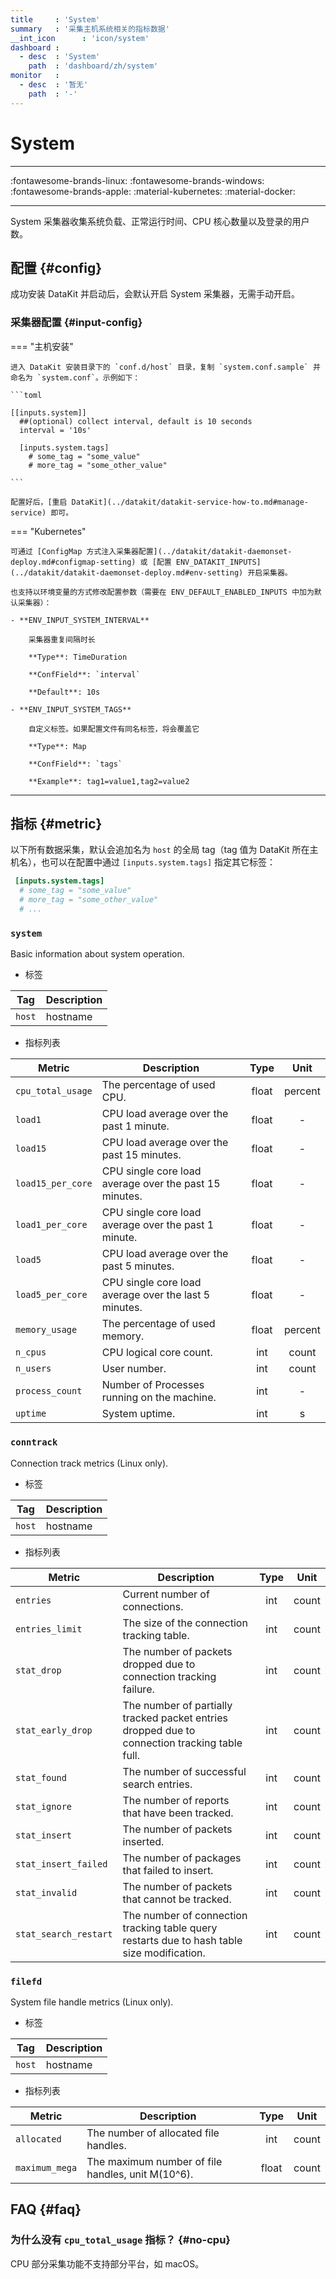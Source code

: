 ```yaml
---
title     : 'System'
summary   : '采集主机系统相关的指标数据'
__int_icon      : 'icon/system'
dashboard :
  - desc  : 'System'
    path  : 'dashboard/zh/system'
monitor   :
  - desc  : '暂无'
    path  : '-'
---
```


<!-- markdownlint-disable MD025 -->
# System
<!-- markdownlint-enable -->

<!-- markdownlint-enable -->

---

:fontawesome-brands-linux: :fontawesome-brands-windows: :fontawesome-brands-apple: :material-kubernetes: :material-docker:

---

System 采集器收集系统负载、正常运行时间、CPU 核心数量以及登录的用户数。

## 配置 {#config}

成功安装 DataKit 并启动后，会默认开启 System 采集器，无需手动开启。

### 采集器配置 {#input-config}

<!-- markdownlint-disable MD046 -->

=== "主机安装"

    进入 DataKit 安装目录下的 `conf.d/host` 目录，复制 `system.conf.sample` 并命名为 `system.conf`。示例如下：

    ```toml
        
    [[inputs.system]]
      ##(optional) collect interval, default is 10 seconds
      interval = '10s'
    
      [inputs.system.tags]
        # some_tag = "some_value"
        # more_tag = "some_other_value"
    
    ```

    配置好后，[重启 DataKit](../datakit/datakit-service-how-to.md#manage-service) 即可。

=== "Kubernetes"

    可通过 [ConfigMap 方式注入采集器配置](../datakit/datakit-daemonset-deploy.md#configmap-setting) 或 [配置 ENV_DATAKIT_INPUTS](../datakit/datakit-daemonset-deploy.md#env-setting) 开启采集器。

    也支持以环境变量的方式修改配置参数（需要在 ENV_DEFAULT_ENABLED_INPUTS 中加为默认采集器）：

    - **ENV_INPUT_SYSTEM_INTERVAL**
    
        采集器重复间隔时长
    
        **Type**: TimeDuration
    
        **ConfField**: `interval`
    
        **Default**: 10s
    
    - **ENV_INPUT_SYSTEM_TAGS**
    
        自定义标签。如果配置文件有同名标签，将会覆盖它
    
        **Type**: Map
    
        **ConfField**: `tags`
    
        **Example**: tag1=value1,tag2=value2

<!-- markdownlint-enable -->

---

## 指标 {#metric}

以下所有数据采集，默认会追加名为 `host` 的全局 tag（tag 值为 DataKit 所在主机名），也可以在配置中通过 `[inputs.system.tags]` 指定其它标签：

```toml
 [inputs.system.tags]
  # some_tag = "some_value"
  # more_tag = "some_other_value"
  # ...
```



### `system`

Basic information about system operation.

- 标签


| Tag | Description |
|  ----  | --------|
|`host`|hostname|

- 指标列表


| Metric | Description | Type | Unit |
| ---- |---- | :---:    | :----: |
|`cpu_total_usage`|The percentage of used CPU.|float|percent|
|`load1`|CPU load average over the past 1 minute.|float|-|
|`load15`|CPU load average over the past 15 minutes.|float|-|
|`load15_per_core`|CPU single core load average over the past 15 minutes.|float|-|
|`load1_per_core`|CPU single core load average over the past 1 minute.|float|-|
|`load5`|CPU load average over the past 5 minutes.|float|-|
|`load5_per_core`|CPU single core load average over the last 5 minutes.|float|-|
|`memory_usage`|The percentage of used memory.|float|percent|
|`n_cpus`|CPU logical core count.|int|count|
|`n_users`|User number.|int|count|
|`process_count`|Number of Processes running on the machine.|int|-|
|`uptime`|System uptime.|int|s|



### `conntrack`

Connection track metrics (Linux only).

- 标签


| Tag | Description |
|  ----  | --------|
|`host`|hostname|

- 指标列表


| Metric | Description | Type | Unit |
| ---- |---- | :---:    | :----: |
|`entries`|Current number of connections.|int|count|
|`entries_limit`|The size of the connection tracking table.|int|count|
|`stat_drop`|The number of packets dropped due to connection tracking failure.|int|count|
|`stat_early_drop`|The number of partially tracked packet entries dropped due to connection tracking table full.|int|count|
|`stat_found`|The number of successful search entries.|int|count|
|`stat_ignore`|The number of reports that have been tracked.|int|count|
|`stat_insert`|The number of packets inserted.|int|count|
|`stat_insert_failed`|The number of packages that failed to insert.|int|count|
|`stat_invalid`|The number of packets that cannot be tracked.|int|count|
|`stat_search_restart`|The number of connection tracking table query restarts due to hash table size modification.|int|count|



### `filefd`

System file handle metrics (Linux only).

- 标签


| Tag | Description |
|  ----  | --------|
|`host`|hostname|

- 指标列表


| Metric | Description | Type | Unit |
| ---- |---- | :---:    | :----: |
|`allocated`|The number of allocated file handles.|int|count|
|`maximum_mega`|The maximum number of file handles, unit M(10^6).|float|count|



## FAQ {#faq}

### 为什么没有 `cpu_total_usage` 指标？ {#no-cpu}

CPU 部分采集功能不支持部分平台，如 macOS。

